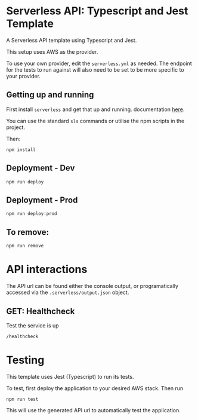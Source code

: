 # Serverless API: Typescript and Jest Template
A Serverless API template using Typescript and Jest.

This setup uses AWS as the provider. 

To use your own provider, edit the `serverless.yml` as needed.
The endpoint for the tests to run against will also need to be set to be more specific to your provider.

## Getting up and running
First install `serverless` and get that up and running. documentation [here](https://serverless.com/framework/docs/providers/aws/guide/quick-start/).

You can use the standard `sls` commands or utilise the npm scripts in the project.

Then:

```
npm install
```

## Deployment - Dev

```
npm run deploy
```

## Deployment - Prod
```
npm run deploy:prod
```

## To remove:
```
npm run remove
```

# API interactions
The API url can be found either the console output, or programatically accessed via the `.serverless/output.json` object.

## GET: Healthcheck
Test the service is up

```
/healthcheck
```

# Testing
This template uses Jest (Typescript) to run its tests.

To test, first deploy the application to your desired AWS stack.
Then run
```
npm run test
```

This will use the generated API url to automatically test the application.